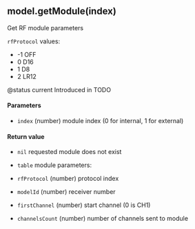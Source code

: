 <!-- This file was generated by the script. Do not edit it, any changes will be lost! -->

## model.getModule(index)



Get RF module parameters

`rfProtocol` values:
 * -1 OFF
 * 0 D16
 * 1 D8
 * 2 LR12

@status current Introduced in TODO


#### Parameters

* `index` (number) module index (0 for internal, 1 for external)



#### Return value

* `nil` requested module does not exist

* `table` module parameters:
 * `rfProtocol` (number) protocol index
 * `modelId` (number) receiver number
 * `firstChannel` (number) start channel (0 is CH1)
 * `channelsCount` (number) number of channels sent to module




